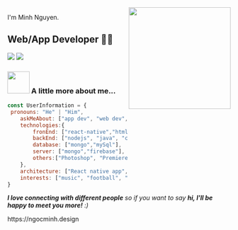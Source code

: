 <img align='right' src="https://media.giphy.com/media/M9gbBd9nbDrOTu1Mqx/giphy.gif" width="230">

I'm Minh Nguyen.  
## Web/App Developer 👨‍💻

[![](https://img.shields.io/badge/Facebook-NguyenNgocMinh-blue)](https://www.facebook.com/minhnn27oct/)
[![](https://img.shields.io/badge/Gmail-minhnndev%40gmail.com-red)](mailto:ngocminhit2000@gmail.com)


### <img src="https://media.giphy.com/media/VgCDAzcKvsR6OM0uWg/giphy.gif" width="50"> A little more about me...  


```javascript
const UserInformation = {
 pronouns: "He" | "Him",
    askMeAbout: ["app dev", "web dev", "tech"],
    technologies:{
        fronEnd: ["react-native","html","css","js","vuejs"],
        backEnd: ["nodejs", "java", "c++"],
        database: ["mongo","mySql"],
        server: ["mongo","firebase"],
        others:["Photoshop", "Premiere", "After-effect","Illustraion","camtasia"]
    },
    architecture: ["React native app", "Single page applications","Landing web page", "Server"],
    interests: ["music", "football", "travel", "english", "movie"]
}
```
<em><b>I love connecting with different people</b> so if you want to say <b>hi, I'll be happy to meet you more!</b> :)</em>

<p href="https://ngocminh.design" >https://ngocminh.design</p>
